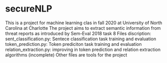# secureNLP
This is a project for machine learning clas in fall 2020 at University of North Carolina at Charlotte
The project aims to extract semantic information from threat reports as introduced by Sem-Eval 2018 task 8
Files discription: 
sent_classification.py: Sentece classification task training and evaluation 
token_prediction.py: Token prediciton task training and evaluation
relation_extraction.py: improving in token prediction and relation extraction algorithms (incomplete) 
Other files are tools for the project
